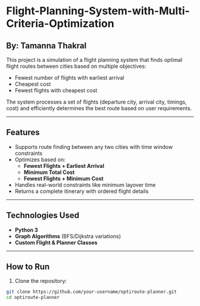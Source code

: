 # Flight-Planning-System-with-Multi-Criteria-Optimization
## By: Tamanna Thakral

This project is a simulation of a flight planning system that finds optimal flight routes between cities based on multiple objectives:
- Fewest number of flights with earliest arrival
- Cheapest cost
- Fewest flights with cheapest cost

The system processes a set of flights (departure city, arrival city, timings, cost) and efficiently determines the best route based on user requirements.

---

## Features

- Supports route finding between any two cities with time window constraints
- Optimizes based on:
  - **Fewest Flights + Earliest Arrival**
  - **Minimum Total Cost**
  - **Fewest Flights + Minimum Cost**
- Handles real-world constraints like minimum layover time
- Returns a complete itinerary with ordered flight details

---

## Technologies Used

- **Python 3**
- **Graph Algorithms** (BFS/Dijkstra variations)
- **Custom Flight & Planner Classes**

---

## How to Run

1. Clone the repository:
```bash
git clone https://github.com/your-username/optiroute-planner.git
cd optiroute-planner
